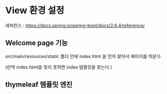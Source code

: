 # View 환경 설정

레퍼런스 : https://docs.spring.io/spring-boot/docs/2.6.4/reference/

## Welcome page 기능

src/main/resources/static 폴더 안에 index.html 을 먼저 찾아서 페이지를 띄운다.

(만약 index.html을 찾지 못하면 index 템플릿을 찾는다.)

## thymeleaf 템플릿 엔진
